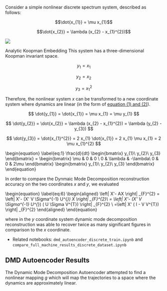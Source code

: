 Consider a simple nonlinear discrete spectrum system, described as follows: 

$$\dot{x_{1}} = \mu x_{1}$$

$$\dot{x_{2}} = \lambda (x_{2} - x_{1}^{2})$$

![](images/ex1_data.png)

Analytic Koopman Embedding 
This system has a three-dimensional Koopman invariant space. 

$$ y_{1} = x_{1} $$

$$ y_{2} = x_{2} $$ 

$$ y_{3} = x_{1}^{2}$$

Therefore, the nonlinear system $x$ can be transformed to a new coordinate system where dynamics are linear 
(in the form of [equation (1) and (2)](dmd.md)). 

$$ \dot{y_{1}} = \dot{x_{1}} = \mu x_{1}  = \mu y_{1} $$

$$ \dot{y_{2}} = \dot{x_{2}} = \lambda (x_{2} - x_{1}^{2}) = \lambda (y_{2} - y_{3}) $$

$$ \dot{y_{3}} = \dot{x_{1}^{2}} = 2 x_{1} \dot{x_{1}} = 2 x_{1} \mu x_{1} = 2 \mu x_{1}^{2} $$ 


\begin{equation} \label{eq:1}
 \frac{d}{dt}
 \begin{bmatrix}
        y_{1}\\
        y_{2}\\
        y_{3}
    \end{bmatrix} = 
    \begin{bmatrix}
        \mu & 0 & 0 \\
        0 & \lambda & -\lambda\\
        0 & 0 & 2\mu
    \end{bmatrix}
    \begin{bmatrix}
        y_{1}\\
        y_{2}\\
        y_{3}
    \end{bmatrix}
\end{equation}

In order to compare the Dynmaic Mode Decomposition reconstruction accuracy on the two coordinates $x$ and $y$, we evaluated 

\begin{equation} \label{eq:6}
    \begin{aligned}
    \left\| X'- AX \right\| _{F}^{2} = \left\| X'- (X' V  \Sigma^{-1} U^{*}) X \right\| _{F}^{2}\\
    = \left\| X'- (X'  V  \Sigma^{-1}  U^{*}) ( U \Sigma  V^{T}) \right\| _{F}^{2} \\  =\left\| X' ( I - V V^{T}) \right\| _{F}^{2}
    \end{aligned}
\end{equation}

where in the $y$ coordinate system dynamic mode decomposition reconstruction was able to recover twice as many significant figures in comparison to the $x$ coordinate. 

- Related notebooks: `dmd_autoencoder_discrete_train.ipynb` and `compare_full_machine_results_discrete_dataset.ipynb` 

## DMD Autoencoder Results

The Dynamic Mode Decomposition Autoencoder attempted to find a nonlinear mapping $g$ which will map the trajectories to a space where the dynamics are approximately linear.  

<!--- While the analysis about shows that the Koopman invariant space is three-dimensional for this example, we trained the model to have a latent space of two-dimensions.  As a result, $L_{2} =  3.27 × 10^{-4}$ and $L_{3} = 5.055 × 10^{-5}$, whereas in the latent space dataset $Y$, $L_{2} =  3.006 × 10^{-4}$ and $L_{3} = 2.703 × 10^{-4}$. While the DMD loss decreased, the predictability loss did not improve. There is more room for improvement by adjusting the network's hyper-parameters. --->
